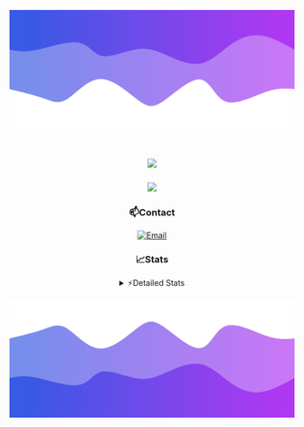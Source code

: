 ![Header](./header.png)
<div align="center">

<h1 align="center">
  <a href="https://git.io/typing-svg">
    <img src="https://readme-typing-svg.herokuapp.com/?lines=Hello,+There!+👋;This+is+chicho.;CEO+on+Hely+Development....;&center=true&size=25">
  </a>
</h1>
  
<p align="center">
  <img src="https://lanyard.cnrad.dev/api/852683595378196480" />
</p>

### 📫Contact
  [![Email](https://img.shields.io/badge/Email-gastondalla@gmail.com-04619f?style=for-the-badge&logo=gmail&logoColor=white)](mailto:gastondalla@gmail.com)
</br>  
### 📈Stats
<details>
    <summary> ⚡Detailed Stats</summary>
    <br/>

<!--START_SECTION:waka-->
![Code Time](http://img.shields.io/badge/Code%20Time-157%20hrs%202%20mins-blue)

![Profile Views](http://img.shields.io/badge/Profile%20Views-0-blue)

**🐱 My GitHub Data** 

> 📦 37.6 kB Used in GitHub's Storage 
 > 
> 🏆 7 Contributions in the Year 2023
 > 
> 🚫 Not Opted to Hire
 > 
> 📜 6 Public Repositories 
 > 
> 🔑 9 Private Repositories 
 > 
**I'm a Night 🦉** 

```text
🌞 Morning                14 commits          █░░░░░░░░░░░░░░░░░░░░░░░░   04.29 % 
🌆 Daytime                49 commits          ████░░░░░░░░░░░░░░░░░░░░░   15.03 % 
🌃 Evening                153 commits         ████████████░░░░░░░░░░░░░   46.93 % 
🌙 Night                  110 commits         ████████░░░░░░░░░░░░░░░░░   33.74 % 
```
📅 **I'm Most Productive on Tuesday** 

```text
Monday                   25 commits          ██░░░░░░░░░░░░░░░░░░░░░░░   07.67 % 
Tuesday                  65 commits          █████░░░░░░░░░░░░░░░░░░░░   19.94 % 
Wednesday                61 commits          █████░░░░░░░░░░░░░░░░░░░░   18.71 % 
Thursday                 32 commits          ██░░░░░░░░░░░░░░░░░░░░░░░   09.82 % 
Friday                   43 commits          ███░░░░░░░░░░░░░░░░░░░░░░   13.19 % 
Saturday                 48 commits          ████░░░░░░░░░░░░░░░░░░░░░   14.72 % 
Sunday                   52 commits          ████░░░░░░░░░░░░░░░░░░░░░   15.95 % 
```


📊 **This Week I Spent My Time On** 

```text
🕑︎ Time Zone: America/Argentina/Buenos_Aires

💬 Programming Languages: 
C#                       7 hrs 19 mins       ███████████░░░░░░░░░░░░░░   44.79 % 
Other                    3 hrs 13 mins       █████░░░░░░░░░░░░░░░░░░░░   19.77 % 
Python                   2 hrs 26 mins       ████░░░░░░░░░░░░░░░░░░░░░   14.92 % 
HTML                     2 hrs 1 min         ███░░░░░░░░░░░░░░░░░░░░░░   12.44 % 
Text                     1 hr 9 mins         ██░░░░░░░░░░░░░░░░░░░░░░░   07.06 % 

🔥 Editors: 
Visual Studio            10 hrs 29 mins      ████████████████░░░░░░░░░   64.21 % 
VS Code                  5 hrs 50 mins       █████████░░░░░░░░░░░░░░░░   35.79 % 

🐱‍💻 Projects: 
Palometa                 9 hrs 1 min         ██████████████░░░░░░░░░░░   55.26 % 
Unknown Project          4 hrs 6 mins        ██████░░░░░░░░░░░░░░░░░░░   25.17 % 
Coder                    1 hr 44 mins        ███░░░░░░░░░░░░░░░░░░░░░░   10.62 % 
StringExtractor          1 hr 6 mins         ██░░░░░░░░░░░░░░░░░░░░░░░   06.81 % 
String Extractor         20 mins             █░░░░░░░░░░░░░░░░░░░░░░░░   02.08 % 

💻 Operating System: 
Windows                  16 hrs 20 mins      █████████████████████████   100.00 % 
```

**I Mostly Code in JavaScript** 

```text
JavaScript               8 repos             █████████░░░░░░░░░░░░░░░░   36.36 % 
CSS                      3 repos             ███░░░░░░░░░░░░░░░░░░░░░░   13.64 % 
C#                       2 repos             ██░░░░░░░░░░░░░░░░░░░░░░░   09.09 % 
Python                   2 repos             ██░░░░░░░░░░░░░░░░░░░░░░░   09.09 % 
Batchfile                1 repo              █░░░░░░░░░░░░░░░░░░░░░░░░   04.55 % 
```




 Last Updated on 21/06/2023 08:15:13 UTC
<!--END_SECTION:waka-->
</details>

![Footer](./footer.png)
